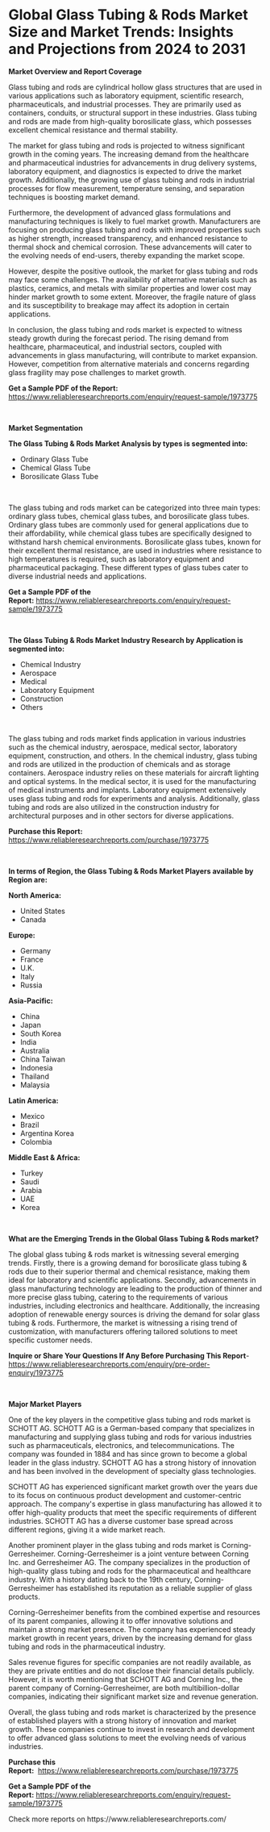 <p><h1>Global Glass Tubing & Rods Market Size and Market Trends: Insights and Projections from 2024 to 2031</h1></p><p><strong>Market Overview and Report Coverage</strong></p>
<p><p>Glass tubing and rods are cylindrical hollow glass structures that are used in various applications such as laboratory equipment, scientific research, pharmaceuticals, and industrial processes. They are primarily used as containers, conduits, or structural support in these industries. Glass tubing and rods are made from high-quality borosilicate glass, which possesses excellent chemical resistance and thermal stability.</p><p>The market for glass tubing and rods is projected to witness significant growth in the coming years. The increasing demand from the healthcare and pharmaceutical industries for advancements in drug delivery systems, laboratory equipment, and diagnostics is expected to drive the market growth. Additionally, the growing use of glass tubing and rods in industrial processes for flow measurement, temperature sensing, and separation techniques is boosting market demand.</p><p>Furthermore, the development of advanced glass formulations and manufacturing techniques is likely to fuel market growth. Manufacturers are focusing on producing glass tubing and rods with improved properties such as higher strength, increased transparency, and enhanced resistance to thermal shock and chemical corrosion. These advancements will cater to the evolving needs of end-users, thereby expanding the market scope.</p><p>However, despite the positive outlook, the market for glass tubing and rods may face some challenges. The availability of alternative materials such as plastics, ceramics, and metals with similar properties and lower cost may hinder market growth to some extent. Moreover, the fragile nature of glass and its susceptibility to breakage may affect its adoption in certain applications.</p><p>In conclusion, the glass tubing and rods market is expected to witness steady growth during the forecast period. The rising demand from healthcare, pharmaceutical, and industrial sectors, coupled with advancements in glass manufacturing, will contribute to market expansion. However, competition from alternative materials and concerns regarding glass fragility may pose challenges to market growth.</p></p>
<p><strong>Get a Sample PDF of the Report:</strong> <a href="https://www.reliableresearchreports.com/enquiry/request-sample/1973775">https://www.reliableresearchreports.com/enquiry/request-sample/1973775</a></p>
<p>&nbsp;</p>
<p><strong>Market Segmentation</strong></p>
<p><strong>The Glass Tubing & Rods Market Analysis by types is segmented into:</strong></p>
<p><ul><li>Ordinary Glass Tube</li><li>Chemical Glass Tube</li><li>Borosilicate Glass Tube</li></ul></p>
<p>&nbsp;</p>
<p><p>The glass tubing and rods market can be categorized into three main types: ordinary glass tubes, chemical glass tubes, and borosilicate glass tubes. Ordinary glass tubes are commonly used for general applications due to their affordability, while chemical glass tubes are specifically designed to withstand harsh chemical environments. Borosilicate glass tubes, known for their excellent thermal resistance, are used in industries where resistance to high temperatures is required, such as laboratory equipment and pharmaceutical packaging. These different types of glass tubes cater to diverse industrial needs and applications.</p></p>
<p><strong>Get a Sample PDF of the Report:</strong>&nbsp;<a href="https://www.reliableresearchreports.com/enquiry/request-sample/1973775">https://www.reliableresearchreports.com/enquiry/request-sample/1973775</a></p>
<p>&nbsp;</p>
<p><strong>The Glass Tubing & Rods Market Industry Research by Application is segmented into:</strong></p>
<p><ul><li>Chemical Industry</li><li>Aerospace</li><li>Medical</li><li>Laboratory Equipment</li><li>Construction</li><li>Others</li></ul></p>
<p>&nbsp;</p>
<p><p>The glass tubing and rods market finds application in various industries such as the chemical industry, aerospace, medical sector, laboratory equipment, construction, and others. In the chemical industry, glass tubing and rods are utilized in the production of chemicals and as storage containers. Aerospace industry relies on these materials for aircraft lighting and optical systems. In the medical sector, it is used for the manufacturing of medical instruments and implants. Laboratory equipment extensively uses glass tubing and rods for experiments and analysis. Additionally, glass tubing and rods are also utilized in the construction industry for architectural purposes and in other sectors for diverse applications.</p></p>
<p><strong>Purchase this Report:</strong>&nbsp; <a href="https://www.reliableresearchreports.com/purchase/1973775">https://www.reliableresearchreports.com/purchase/1973775</a></p>
<p>&nbsp;</p>
<p><strong>In terms of Region, the Glass Tubing & Rods Market Players available by Region are:</strong></p>
<p>
    <p> <strong> North America: </strong>
        <ul>
            <li>United States</li>
            <li>Canada</li>
        </ul>
        </p> 
    <p> <strong> Europe: </strong>
        <ul>
            <li>Germany</li>
            <li>France</li>
            <li>U.K.</li>
            <li>Italy</li>
            <li>Russia</li>
        </ul>
        </p> 
    <p> <strong> Asia-Pacific: </strong>
        <ul>
            <li>China</li>
            <li>Japan</li>
            <li>South Korea</li>
            <li>India</li>
            <li>Australia</li>
            <li>China Taiwan</li>
            <li>Indonesia</li>
            <li>Thailand</li>
            <li>Malaysia</li>
        </ul>
        </p> 
    <p> <strong> Latin America: </strong>
        <ul>
            <li>Mexico</li>
            <li>Brazil</li>
            <li>Argentina Korea</li>
            <li>Colombia</li>
        </ul>
        </p> 
    <p> <strong> Middle East & Africa: </strong>
        <ul>
            <li>Turkey</li>
            <li>Saudi</li>
            <li>Arabia</li>
            <li>UAE</li>
            <li>Korea</li>
        </ul>
    </p>
    </p>
<p>&nbsp;</p>
<p><strong>What are the Emerging Trends in the Global Glass Tubing & Rods market?</strong></p>
<p><p>The global glass tubing & rods market is witnessing several emerging trends. Firstly, there is a growing demand for borosilicate glass tubing & rods due to their superior thermal and chemical resistance, making them ideal for laboratory and scientific applications. Secondly, advancements in glass manufacturing technology are leading to the production of thinner and more precise glass tubing, catering to the requirements of various industries, including electronics and healthcare. Additionally, the increasing adoption of renewable energy sources is driving the demand for solar glass tubing & rods. Furthermore, the market is witnessing a rising trend of customization, with manufacturers offering tailored solutions to meet specific customer needs.</p></p>
<p><strong>Inquire or Share Your Questions If Any Before Purchasing This Report</strong>- <a href="https://www.reliableresearchreports.com/enquiry/pre-order-enquiry/1973775">https://www.reliableresearchreports.com/enquiry/pre-order-enquiry/1973775</a></p>
<p>&nbsp;</p>
<p><strong>Major Market Players</strong></p>
<p><p>One of the key players in the competitive glass tubing and rods market is SCHOTT AG. SCHOTT AG is a German-based company that specializes in manufacturing and supplying glass tubing and rods for various industries such as pharmaceuticals, electronics, and telecommunications. The company was founded in 1884 and has since grown to become a global leader in the glass industry. SCHOTT AG has a strong history of innovation and has been involved in the development of specialty glass technologies.</p><p>SCHOTT AG has experienced significant market growth over the years due to its focus on continuous product development and customer-centric approach. The company's expertise in glass manufacturing has allowed it to offer high-quality products that meet the specific requirements of different industries. SCHOTT AG has a diverse customer base spread across different regions, giving it a wide market reach.</p><p>Another prominent player in the glass tubing and rods market is Corning-Gerresheimer. Corning-Gerresheimer is a joint venture between Corning Inc. and Gerresheimer AG. The company specializes in the production of high-quality glass tubing and rods for the pharmaceutical and healthcare industry. With a history dating back to the 19th century, Corning-Gerresheimer has established its reputation as a reliable supplier of glass products.</p><p>Corning-Gerresheimer benefits from the combined expertise and resources of its parent companies, allowing it to offer innovative solutions and maintain a strong market presence. The company has experienced steady market growth in recent years, driven by the increasing demand for glass tubing and rods in the pharmaceutical industry.</p><p>Sales revenue figures for specific companies are not readily available, as they are private entities and do not disclose their financial details publicly. However, it is worth mentioning that SCHOTT AG and Corning Inc., the parent company of Corning-Gerresheimer, are both multibillion-dollar companies, indicating their significant market size and revenue generation.</p><p>Overall, the glass tubing and rods market is characterized by the presence of established players with a strong history of innovation and market growth. These companies continue to invest in research and development to offer advanced glass solutions to meet the evolving needs of various industries.</p></p>
<p><strong>Purchase this Report:</strong>&nbsp;&nbsp;<a href="https://www.reliableresearchreports.com/purchase/1973775">https://www.reliableresearchreports.com/purchase/1973775</a></p>
<p></p>
<p><strong>Get a Sample PDF of the Report:</strong>&nbsp;<a href="https://www.reliableresearchreports.com/enquiry/request-sample/1973775">https://www.reliableresearchreports.com/enquiry/request-sample/1973775</a></p>
<p>Check more reports on https://www.reliableresearchreports.com/</p>
